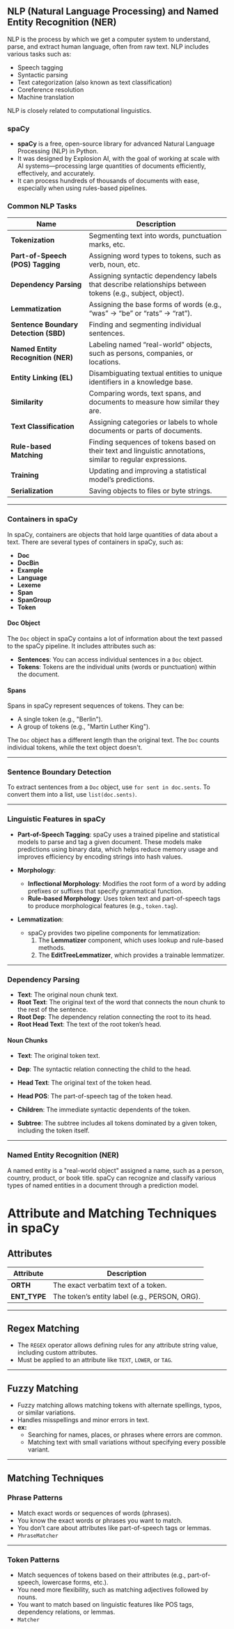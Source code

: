 ## NLP (Natural Language Processing) and Named Entity Recognition (NER)

NLP is the process by which we get a computer system to understand, parse, and extract human language, often from raw text. NLP includes various tasks such as:

- Speech tagging
- Syntactic parsing
- Text categorization (also known as text classification)
- Coreference resolution
- Machine translation

NLP is closely related to computational linguistics.

### spaCy

- **spaCy** is a free, open-source library for advanced Natural Language Processing (NLP) in Python.
- It was designed by Explosion AI, with the goal of working at scale with AI systems—processing large quantities of documents efficiently, effectively, and accurately.
- It can process hundreds of thousands of documents with ease, especially when using rules-based pipelines.

### Common NLP Tasks

| Name                           | Description                                                                                      |
|--------------------------------|--------------------------------------------------------------------------------------------------|
| **Tokenization**               | Segmenting text into words, punctuation marks, etc.                                               |
| **Part-of-Speech (POS) Tagging**| Assigning word types to tokens, such as verb, noun, etc.                                          |
| **Dependency Parsing**         | Assigning syntactic dependency labels that describe relationships between tokens (e.g., subject, object). |
| **Lemmatization**              | Assigning the base forms of words (e.g., “was” → “be” or “rats” → “rat”).                        |
| **Sentence Boundary Detection (SBD)** | Finding and segmenting individual sentences.                                               |
| **Named Entity Recognition (NER)**  | Labeling named “real-world” objects, such as persons, companies, or locations.                  |
| **Entity Linking (EL)**        | Disambiguating textual entities to unique identifiers in a knowledge base.                        |
| **Similarity**                 | Comparing words, text spans, and documents to measure how similar they are.                      |
| **Text Classification**        | Assigning categories or labels to whole documents or parts of documents.                        |
| **Rule-based Matching**        | Finding sequences of tokens based on their text and linguistic annotations, similar to regular expressions. |
| **Training**                   | Updating and improving a statistical model’s predictions.                                        |
| **Serialization**              | Saving objects to files or byte strings.                                                         |

---

### Containers in spaCy

In spaCy, containers are objects that hold large quantities of data about a text. There are several types of containers in spaCy, such as:

- **Doc**
- **DocBin**
- **Example**
- **Language**
- **Lexeme**
- **Span**
- **SpanGroup**
- **Token**

#### Doc Object
The `Doc` object in spaCy contains a lot of information about the text passed to the spaCy pipeline. It includes attributes such as:
- **Sentences**: You can access individual sentences in a `Doc` object.
- **Tokens**: Tokens are the individual units (words or punctuation) within the document.

#### Spans
Spans in spaCy represent sequences of tokens. They can be:
- A single token (e.g., "Berlin").
- A group of tokens (e.g., "Martin Luther King").

The `Doc` object has a different length than the original text. The `Doc` counts individual tokens, while the text object doesn't.

---

### Sentence Boundary Detection

To extract sentences from a `Doc` object, use `for sent in doc.sents`. To convert them into a list, use `list(doc.sents)`.

---

### Linguistic Features in spaCy

- **Part-of-Speech Tagging**: spaCy uses a trained pipeline and statistical models to parse and tag a given document. These models make predictions using binary data, which helps reduce memory usage and improves efficiency by encoding strings into hash values.
  
- **Morphology**:
  - **Inflectional Morphology**: Modifies the root form of a word by adding prefixes or suffixes that specify grammatical function.
  - **Rule-based Morphology**: Uses token text and part-of-speech tags to produce morphological features (e.g., `token.tag`).

- **Lemmatization**: 
  - spaCy provides two pipeline components for lemmatization:
    1. The **Lemmatizer** component, which uses lookup and rule-based methods.
    2. The **EditTreeLemmatizer**, which provides a trainable lemmatizer.

---

### Dependency Parsing

- **Text**: The original noun chunk text.
- **Root Text**: The original text of the word that connects the noun chunk to the rest of the sentence.
- **Root Dep**: The dependency relation connecting the root to its head.
- **Root Head Text**: The text of the root token’s head.

#### Noun Chunks

- **Text**: The original token text.
- **Dep**: The syntactic relation connecting the child to the head.
- **Head Text**: The original text of the token head.
- **Head POS**: The part-of-speech tag of the token head.
- **Children**: The immediate syntactic dependents of the token.

- **Subtree**: The subtree includes all tokens dominated by a given token, including the token itself.

---

### Named Entity Recognition (NER)

A named entity is a "real-world object" assigned a name, such as a person, country, product, or book title. spaCy can recognize and classify various types of named entities in a document through a prediction model.

# Attribute and Matching Techniques in spaCy

## **Attributes**
| Attribute  | Description                               |
|------------|-------------------------------------------|
| **ORTH**   | The exact verbatim text of a token.       |
| **ENT_TYPE** | The token’s entity label (e.g., PERSON, ORG). |

---

## **Regex Matching**
- The `REGEX` operator allows defining rules for any attribute string value, including custom attributes.
- Must be applied to an attribute like `TEXT`, `LOWER`, or `TAG`.

---

## **Fuzzy Matching**
  - Fuzzy matching allows matching tokens with alternate spellings, typos, or similar variations.
  - Handles misspellings and minor errors in text.
- **ex:** 
  - Searching for names, places, or phrases where errors are common.
  - Matching text with small variations without specifying every possible variant.

---

## **Matching Techniques**

### **Phrase Patterns**
- Match exact words or sequences of words (phrases).
- You know the exact words or phrases you want to match.
- You don’t care about attributes like part-of-speech tags or lemmas.
- `PhraseMatcher`

---

### **Token Patterns**
-  Match sequences of tokens based on their attributes (e.g., part-of-speech, lowercase forms, etc.).
- You need more flexibility, such as matching adjectives followed by nouns.
- You want to match based on linguistic features like POS tags, dependency relations, or lemmas.
-  `Matcher`

